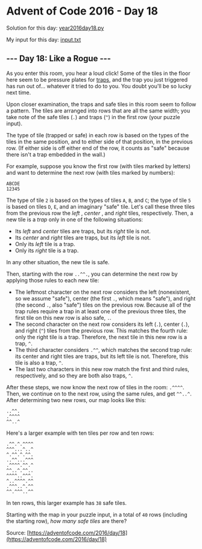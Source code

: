 # Advent of Code 2016 - Day 18

Solution for this day: [year2016day18.py](year2016day18.py)

My input for this day: [input.txt](input.txt)

## \--- Day 18: Like a Rogue ---

As you enter this room, you hear a loud click! Some of the tiles in the floor
here seem to be pressure plates for
[traps](https://nethackwiki.com/wiki/Trap), and the trap you just triggered
has run out of... whatever it tried to do to you. You doubt you'll be so lucky
next time.

Upon closer examination, the traps and safe tiles in this room seem to follow
a pattern. The tiles are arranged into rows that are all the same width; you
take note of the safe tiles (`.`) and traps (`^`) in the first row (your
puzzle input).

The type of tile (trapped or safe) in each row is based on the types of the
tiles in the same position, and to either side of that position, in the
previous row. (If either side is off either end of the row, it counts as
"safe" because there isn't a trap embedded in the wall.)

For example, suppose you know the first row (with tiles marked by letters) and
want to determine the next row (with tiles marked by numbers):

    
    
    ABCDE
    12345
    

The type of tile `2` is based on the types of tiles `A`, `B`, and `C`; the
type of tile `5` is based on tiles `D`, `E`, and an imaginary "safe" tile.
Let's call these three tiles from the previous row the _left_ , _center_ , and
_right_ tiles, respectively. Then, a new tile is a _trap_ only in one of the
following situations:

  * Its _left_ and _center_ tiles are traps, but its _right_ tile is not.
  * Its _center_ and _right_ tiles are traps, but its _left_ tile is not.
  * Only its _left_ tile is a trap.
  * Only its _right_ tile is a trap.

In any other situation, the new tile is safe.

Then, starting with the row `..^^.`, you can determine the next row by
applying those rules to each new tile:

  * The leftmost character on the next row considers the left (nonexistent, so we assume "safe"), center (the first `.`, which means "safe"), and right (the second `.`, also "safe") tiles on the previous row. Because all of the trap rules require a trap in at least one of the previous three tiles, the first tile on this new row is also safe, `.`.
  * The second character on the next row considers its left (`.`), center (`.`), and right (`^`) tiles from the previous row. This matches the fourth rule: only the right tile is a trap. Therefore, the next tile in this new row is a trap, `^`.
  * The third character considers `.^^`, which matches the second trap rule: its center and right tiles are traps, but its left tile is not. Therefore, this tile is also a trap, `^`.
  * The last two characters in this new row match the first and third rules, respectively, and so they are both also traps, `^`.

After these steps, we now know the next row of tiles in the room: `.^^^^`.
Then, we continue on to the next row, using the same rules, and get `^^..^`.
After determining two new rows, our map looks like this:

    
    
    ..^^.
    .^^^^
    ^^..^
    

Here's a larger example with ten tiles per row and ten rows:

    
    
    .^^.^.^^^^
    ^^^...^..^
    ^.^^.^.^^.
    ..^^...^^^
    .^^^^.^^.^
    ^^..^.^^..
    ^^^^..^^^.
    ^..^^^^.^^
    .^^^..^.^^
    ^^.^^^..^^
    

In ten rows, this larger example has `38` safe tiles.

Starting with the map in your puzzle input, in a total of `40` rows (including
the starting row), _how many safe tiles_ are there?



Source: [https://adventofcode.com/2016/day/18](https://adventofcode.com/2016/day/18)
